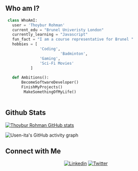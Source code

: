 
## Who am I?

 ```python
  class WhoAmI:
    user = 'Thoybur Rohman'
	current_edu = "Brunel Univeristy London"
    currently_learning = "Javascript"
    fun_fact = "I am a course representative for Brunel "
	hobbies = [
			 	'Coding',
                         'Badminton',
			 	'Gaming',
			 	'Sci-Fi Movies'
			]
	
	def Ambitions():
		BecomeSoftwareDeveloper()
		FinishMyProjects()
         MakeSomethingOfMyLife()
	
 ```
## Github Stats
[![Thoybur Rohman GitHub stats](https://github-readme-stats.vercel.app/api?username=Thoybur-Rohman&hide_border=false&theme=blueberry)](https://github.com/JJudge0/github-readme-stats)

![Usen-ita's GitHub activity graph](https://activity-graph.herokuapp.com/graph?username=Thoybur-Rohman&theme=xcode)

## Connect with Me

<p align="center">
  <a href="https://www.linkedin.com/in/thoybur-samir-rohman/"><img alt="Linkedin" title="Thoybur Rohman Linkedin" src="https://img.shields.io/badge/LinkedIn-0077B5?style=for-the-badge&logo=linkedin&logoColor=white"></a>
<a href="https://twitter.com/T44YYB"><img alt="Twitter" title="Thoybur Rohman Twitter" src="https://img.shields.io/badge/Twitter-1DA1F2?style=for-the-badge&logo=twitter&logoColor=white"></a>

